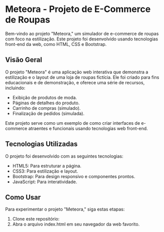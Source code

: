 # Meteora - Projeto de E-Commerce de Roupas

Bem-vindo ao projeto "Meteora," um simulador de e-commerce de roupas com foco na estilização. Este projeto foi desenvolvido usando tecnologias front-end da web, como HTML, CSS e Bootstrap.

## Visão Geral

O projeto "Meteora" é uma aplicação web interativa que demonstra a estilização e o layout de uma loja de roupas fictícia. Ele foi criado para fins educacionais e de demonstração, e oferece uma série de recursos, incluindo:

- Exibição de produtos de moda.
- Páginas de detalhes do produto.
- Carrinho de compras (simulado).
- Finalização de pedidos (simulada).

Este projeto serve como um exemplo de como criar interfaces de e-commerce atraentes e funcionais usando tecnologias web front-end.

## Tecnologias Utilizadas

O projeto foi desenvolvido com as seguintes tecnologias:

- HTML5: Para estruturar a página.
- CSS3: Para estilização e layout.
- Bootstrap: Para design responsivo e componentes prontos.
- JavaScript: Para interatividade.

## Como Usar

Para experimentar o projeto "Meteora," siga estas etapas:

1. Clone este repositório:
2. Abra o arquivo index.html em seu navegador da web favorito.
